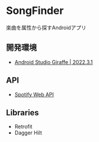 # SongFinder

楽曲を属性から探すAndroidアプリ

## 開発環境

- [Android Studio Giraffe | 2022.3.1](https://developer.android.com/studio/releases)

## API

- [Spotify Web API](https://developer.spotify.com/documentation/web-api)

## Libraries

- Retrofit
- Dagger Hilt
